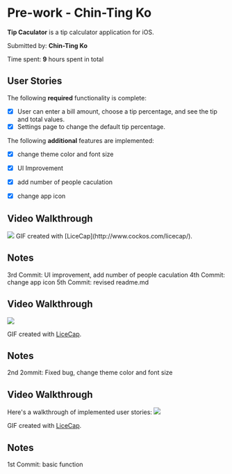 # Pre-work - Chin-Ting Ko

**Tip Caculator** is a tip calculator application for iOS.

Submitted by: **Chin-Ting Ko**

Time spent: **9** hours spent in total

## User Stories

The following **required** functionality is complete:
* [X] User can enter a bill amount, choose a tip percentage, and see the tip and total values.
* [X] Settings page to change the default tip percentage.

The following **additional** features are implemented:
- [X] change theme color and font size
- [X] UI Improvement
- [X] add number of people caculation
- [X] change app icon


## Video Walkthrough 
<img src='http://imgur.com/Mu8ta85.gif ' />
GIF created with [LiceCap](http://www.cockos.com/licecap/).

## Notes
3rd Commit: UI improvement, add number of people caculation
4th Commit: change app icon
5th Commit: revised readme.md

## Video Walkthrough 
<img src='http://i.imgur.com/jnbcnDZ.gif' />

GIF created with [LiceCap](http://www.cockos.com/licecap/).

## Notes
2nd 2ommit:
Fixed bug, change theme color and font size

## Video Walkthrough 
Here's a walkthrough of implemented user stories:
<img src='http://i.imgur.com/gRj2ICc.gif' />

GIF created with [LiceCap](http://www.cockos.com/licecap/).

## Notes
1st Commit:
basic function
